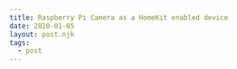 ```yaml
---
title: Raspberry Pi Camera as a HomeKit enabled device
date: 2020-01-05
layout: post.njk
tags:
  - post
---
```


